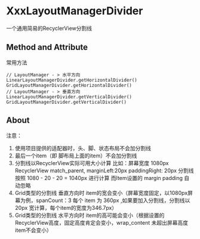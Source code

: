 # XxxLayoutManagerDivider
 一个通用简易的RecyclerView分割线
 
 ## Method and Attribute

常用方法
```
// LayoutManager - > 水平方向
LinearLayoutManagerDivider.getHorizontalDivider()
GridLayoutManagerDivider.getHorizontalDivider()
// LayoutManager - > 垂直方向
LinearLayoutManagerDivider.getVerticalDivider()
GridLayoutManagerDivider.getVerticalDivider()
```

## About


注意：
1. 使用项目提供的适配器时，头、脚、状态布局不会加分割线
2. 最后一个item（即 脚布局上面的item）不会加分割线
3. 分割线以RecyclerView实际可用大小计算 比如：屏幕宽度 1080px RecyclerView match_parent, marginLeft:20px paddingRight: 20px 分割线按照 1080 - 20 - 20 = 1040px 进行计算
而Item设置的 margin padding 自动忽略
4. Grid类型的分割线 垂直方向时 item的宽会变小（屏幕宽度固定，以1080px屏幕为例，spanCount：3 每个 item 为 360px ,如果要加入分割线，分割线以 20px 宽计算，每个item的宽度为346.7px）
4. Grid类型的分割线 水平方向时 item的高可能会变小（根据设置的RecyclerView高度，固定高度肯定会变小，wrap_content 未超出屏幕高度item不会变小）
